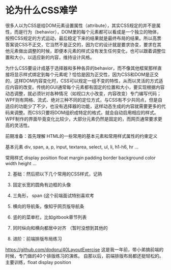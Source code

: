 # 论为什么CSS难学

很多人以为CSS是给DOM元素设置属性（attribute），其实CSS规定的并不是属性，而是行为（behavior），DOM里的每个元素都可以看成是一个独立的物体，按照CSS规定的方式运动，最后稳定下来的结果就是最终布局的结果。所以高票答案说CSS不正交，它当然不是正交的，因为它的设计就是要求协变，要求在其他元素做出调整的时候，即便本元素的样式没有发生任何变化，也可以跟着调整位置和大小，以适应新的内容，维持设计风格。

为什么CSS要设计成基于选择器和多种各异的behavior，而不像其他框架那样直接将显示样式绑定到每个元素呢？恰恰是因为正交性，因为CSS和DOM是正交的，这样DOM内容变化时，CSS可以规定一组不变的特性，从而以灵活的方式适应内容的改变。传统的GUI通常每个元素都有固定的位置和大小，要实现根据内容动态调整，就必须针对各种情况（如视口大小改变，内容改变）专门编写代码；WPF则有网格、流式、绝对三种不同的定位方式，与CSS有不少共同点，但是自适应的功能少了不少，也没有选择器的功能，这样动态生成的内容就需要更多的代码来调整。而CSS只要将DOM组织成特定的格式，就会自动启用相应的样式。WPF制作的界面毕竟变化比较少，大部分元素仍然是固定的，而网页通常要求更高的灵活性。

 前期准备：首先理解 HTML的一些常用的基本元素和常用样式属性的约束定义

基本元素
div, span, a, p, input, textarea, select, ul, li, h1-h6, hr
...

常用样式
display
position
float 
margin
padding
border
background
color
width
height
...


2. 基础：然后把以下几个常用的CSS样式，记熟

1. 固定长宽的圆角有边框的头像
2. 三角形， span (这个前端面试特别喜欢考
3. 横向的导航条，像知乎网页版导航条
4. 竖的的菜单栏，比如gitbook章节列表
5. 同时纵向和横向都居中对齐
（暂时没想到其他的
3. 进阶：前端排版布局练习

https://github.com/dodoru/40LayoutExercise
这是我一年前，带小弟搞前端的时候，专门做的40个排版练习的演练。
自那以后，前端排版布局都还挺轻松的。
主要训练，float display position 

